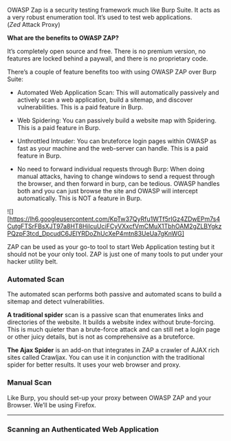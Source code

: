 OWASP Zap is a security testing framework much like Burp Suite. It acts as a very robust enumeration tool. It’s used to test web applications. (_Zed_ Attack Proxy)

**What are the benefits to OWASP ZAP?**

It’s completely open source and free. There is no premium version, no features are locked behind a paywall, and there is no proprietary code.

There’s a couple of feature benefits too with using OWASP ZAP over Burp Suite:

- Automated Web Application Scan: This will automatically passively and actively scan a web application, build a sitemap, and discover vulnerabilities. This is a paid feature in Burp. 

- Web Spidering: You can passively build a website map with Spidering. This is a paid feature in Burp.

- Unthrottled Intruder: You can bruteforce login pages within OWASP as fast as your machine and the web-server can handle. This is a paid feature in Burp.

- No need to forward individual requests through Burp: When doing manual attacks, having to change windows to send a request through the browser, and then forward in burp, can be tedious. OWASP handles both and you can just browse the site and OWASP will intercept automatically. This is NOT a feature in Burp.

![][https://lh6.googleusercontent.com/KpTw37QyRfu1WTf5rIGz4ZDwEPm7s4CutgFTSrFBsXJT97a8HT8HiIcuUciFCyVXxcfVmCMuX1TbhOAM2gZLBYgkzPQzpF3tcd_DpcudC6JElYRDoZhUcXeP4mtn83UeUa7gKnWG]


ZAP can be used as your go-to tool to start Web Application testing but it should not be your only tool. ZAP is just one of many tools to put under your hacker utility belt.

### Automated Scan

The automated scan performs both passive and automated scans to build a sitemap and detect vulnerabilities.

**A traditional spider** scan is a passive scan that enumerates links and directories of the website. It builds a website index without brute-forcing. This is much quieter than a brute-force attack and can still net a login page or other juicy details, but is not as comprehensive as a bruteforce.  

**The Ajax Spider** is an add-on that integrates in ZAP a crawler of AJAX rich sites called Crawljax. You can use it in conjunction with the traditional spider for better results. It uses your web browser and proxy.

### Manual Scan

Like Burp, you should set-up your proxy between OWASP ZAP and your Browser. We’ll be using Firefox.

---

### Scanning an Authenticated Web Application


